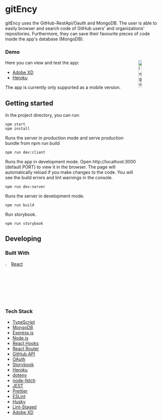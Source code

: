 # gitEncy

gitEncy uses the GitHub-RestApi/Oauth and MongoDB. The user is able to easily browser and search code of GitHub users' and organizations' repositories. Furthermore, they can save their favourite pieces of code inside the app's database (MongoDB).



### Demo
<img width="15%" align="right" alt="logo" src="https://user-images.githubusercontent.com/81613530/124282707-6d6fb680-db4b-11eb-8a51-574e2809ab9f.png"
 />
Here you can view and test the app:

- [Adobe XD](https://xd.adobe.com/view/bcda805d-43b9-4eaa-b9db-efe404b72102-e989/)
- [Heroku](https://gitency.herokuapp.com/)

The app is currently only supported as a mobile version.

## Getting started

In the project directory, you can run:

```shell
npm start
npm install
```

Runs the server in production mode and serve production bundle from npm run build

```shell
npm run dev:client
```

Runs the app in development mode. Open http://localhost:3000 (default PORT) to view it in the browser.
The page will automatically reload if you make changes to the code. You will see the build errors and lint warnings in the console.

```shell
npm run dev:server
```

Runs the server in development mode.

```shell
npm run build
```

Run storybook.

```shell
npm run storybook
```

## Developing

### Built With

<img width="3%" alt="logo" src="https://user-images.githubusercontent.com/81613530/124288016-fb9a6b80-db50-11eb-894b-46220c096ee8.png"
 /> [React](https://reactjs.org/)

### Tech Stack

- [TypeScript](https://www.typescriptlang.org/)
- [MongoDB](https://www.mongodb.com/)
- [Express.js](http://expressjs.com/)
- [Node.js](https://nodejs.org)
- [React Hooks](https://reactjs.org/docs/hooks-intro.html)
- [React Router](https://reactrouter.com/)
- [GitHub API](https://docs.github.com/en/rest)
- [OAuth](https://oauth.net/)
- [Storybook](https://storybook.js.org/)
- [Heroku](https://www.heroku.com)
- [dotenv](https://github.com/motdotla/dotenv)
- [node-fetch](https://github.com/node-fetch/node-fetch)
- [JEST](https://jestjs.io/)
- [Prettier](https://prettier.io/)
- [ESLint](https://eslint.org/)
- [Husky](https://github.com/typicode/husky)
- [Lint-Staged](https://github.com/okonet/lint-staged)
- [Adobe XD](https://www.adobe.com/products/xd.html)
